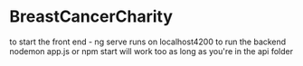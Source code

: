 # BreastCancerCharity

to start the front end - ng serve runs on localhost4200
to run the backend nodemon app.js or npm start will work too as long as you're in the api folder
